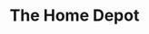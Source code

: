 ---
title: "The Home Depot"
url: /saint-petersburg/the-home-depot-22nd-ave-n/
shop: doityourself
---